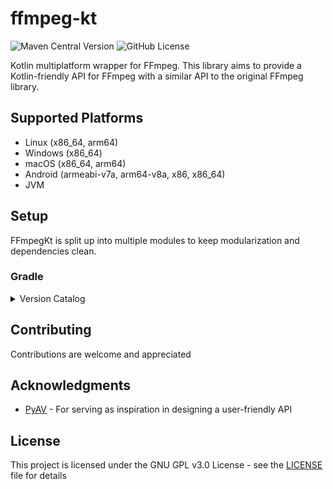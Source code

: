# ffmpeg-kt

![Maven Central Version](https://img.shields.io/maven-central/v/dev.zt64/ffmpeg)
![GitHub License](https://img.shields.io/github/license/zt64/ffmpeg-kt)

Kotlin multiplatform wrapper for FFmpeg. This library aims to provide a Kotlin-friendly API for
FFmpeg with a similar API to the original FFmpeg library.

## Supported Platforms

- Linux (x86_64, arm64)
- Windows (x86_64)
- macOS (x86_64, arm64)
- Android (armeabi-v7a, arm64-v8a, x86, x86_64)
- JVM

## Setup

FFmpegKt is split up into multiple modules to keep modularization and dependencies clean.

### Gradle

<details>
<summary>Version Catalog</summary>

```toml
[versions]
ffmpeg-kt = "x.y.z"

[libraries]
# To keep things simple, use the complete module to add all modules
ffmpeg-kt-complete = { module = "dev.zt64:ffmpeg-kt-complete", version.ref = "ffmpeg-kt" }

# Or use each module as needed
ffmpeg-kt-avutil = { module = "dev.zt64:ffmpeg-kt-avutil", version.ref = "ffmpeg-kt" }
ffmpeg-kt-avcodec = { module = "dev.zt64:ffmpeg-kt-avcodec", version.ref = "ffmpeg-kt" }
ffmpeg-kt-avformat = { module = "dev.zt64:ffmpeg-kt-avformat", version.ref = "ffmpeg-kt" }
ffmpeg-kt-avfilter = { module = "dev.zt64:ffmpeg-kt-avfilter", version.ref = "ffmpeg-kt" }
ffmpeg-kt-avdevice = { module = "dev.zt64:ffmpeg-kt-avdevice", version.ref = "ffmpeg-kt" }
ffmpeg-kt-swscale = { module = "dev.zt64:ffmpeg-kt-swscale", version.ref = "ffmpeg-kt" }
ffmpeg-kt-swresample = { module = "dev.zt64:ffmpeg-kt-swresample", version.ref = "ffmpeg-kt" }
ffmpeg-kt-postproc = { module = "dev.zt64:ffmpeg-kt-postproc", version.ref = "ffmpeg-kt" }
```

</details>

## Contributing

Contributions are welcome and appreciated

## Acknowledgments

* [PyAV](https://github.com/PyAV-Org/PyAV) - For serving as inspiration in designing a user-friendly API

## License

This project is licensed under the GNU GPL v3.0 License - see the [LICENSE](LICENSE) file for
details
